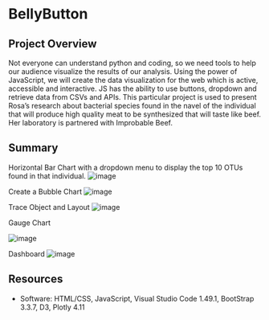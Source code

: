 # BellyButton
## Project Overview
Not everyone can understand python and coding, so we need tools to help our audience visualize the results of our analysis. Using the power of JavaScript, we will create the data visualization for the web which is active, accessible and interactive. JS has the ability to use buttons, dropdown and retrieve data from CSVs and APIs. 
This particular project is used to present Rosa’s research about bacterial species found in the navel of the individual that will produce high quality meat to be synthesized that will taste like beef. Her laboratory is partnered with Improbable Beef.  
## Summary 
Horizontal Bar Chart with a dropdown menu to display the top 10 OTUs found in that individual.
![image](https://user-images.githubusercontent.com/93121665/161502446-c08f55d3-2302-4f1e-9264-8dc415d58c73.png)

Create a Bubble Chart 
![image](https://user-images.githubusercontent.com/93121665/161502630-58e3839d-5883-43af-840e-43c3ace5294d.png)

Trace Object and Layout
![image](https://user-images.githubusercontent.com/93121665/161502887-58b7c92a-3165-4686-b099-24902823b512.png)

Gauge Chart

![image](https://user-images.githubusercontent.com/93121665/161503158-2a445547-1ff4-4d62-b155-ba0494ad76b6.png)

Dashboard
![image](https://user-images.githubusercontent.com/93121665/161503493-f60cf9b0-383b-47eb-8978-417b48537f3e.png)

## Resources
* Software: HTML/CSS, JavaScript, Visual Studio Code 1.49.1, BootStrap 3.3.7, D3, Plotly 4.11
